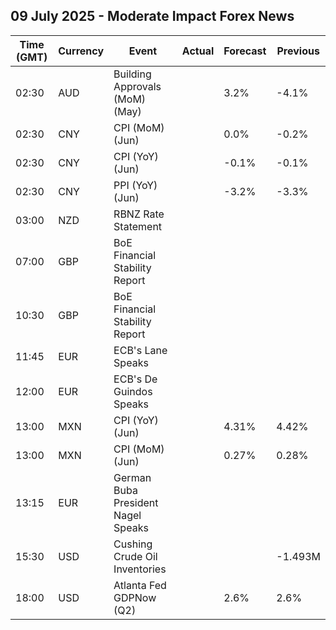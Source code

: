 ## 09 July 2025 - Moderate Impact Forex News

| Time (GMT) | Currency | Event | Actual | Forecast | Previous |
|------|----------|-------|--------|----------|----------|
| 02:30 | AUD | Building Approvals (MoM) (May) |  | 3.2% | -4.1% |
| 02:30 | CNY | CPI (MoM) (Jun) |  | 0.0% | -0.2% |
| 02:30 | CNY | CPI (YoY) (Jun) |  | -0.1% | -0.1% |
| 02:30 | CNY | PPI (YoY) (Jun) |  | -3.2% | -3.3% |
| 03:00 | NZD | RBNZ Rate Statement |  |  |  |
| 07:00 | GBP | BoE Financial Stability Report |  |  |  |
| 10:30 | GBP | BoE Financial Stability Report |  |  |  |
| 11:45 | EUR | ECB's Lane Speaks |  |  |  |
| 12:00 | EUR | ECB's De Guindos Speaks |  |  |  |
| 13:00 | MXN | CPI (YoY) (Jun) |  | 4.31% | 4.42% |
| 13:00 | MXN | CPI (MoM) (Jun) |  | 0.27% | 0.28% |
| 13:15 | EUR | German Buba President Nagel Speaks |  |  |  |
| 15:30 | USD | Cushing Crude Oil Inventories |  |  | -1.493M |
| 18:00 | USD | Atlanta Fed GDPNow (Q2) |  | 2.6% | 2.6% |

